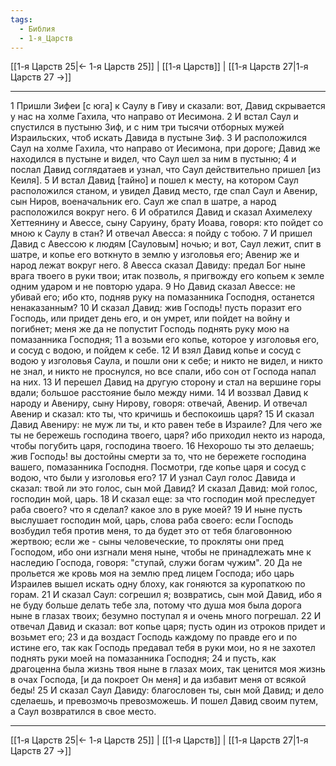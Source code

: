 ```yaml
---
tags:
  - Библия
  - 1-я_Царств
---
```

[[1-я Царств 25|← 1-я Царств 25]] | [[1-я Царств]] | [[1-я Царств 27|1-я Царств 27 →]]

---
1 Пришли Зифеи [с юга] к Саулу в Гиву и сказали: вот, Давид скрывается у нас на холме Гахила, что направо от Иесимона.
2 И встал Саул и спустился в пустыню Зиф, и с ним три тысячи отборных мужей Израильских, чтоб искать Давида в пустыне Зиф.
3 И расположился Саул на холме Гахила, что направо от Иесимона, при дороге; Давид же находился в пустыне и видел, что Саул шел за ним в пустыню;
4 и послал Давид соглядатаев и узнал, что Саул действительно пришел [из Кеиля].
5 И встал Давид [тайно] и пошел к месту, на котором Саул расположился станом, и увидел Давид место, где спал Саул и Авенир, сын Ниров, военачальник его. Саул же спал в шатре, а народ расположился вокруг него.
6 И обратился Давид и сказал Ахимелеху Хеттеянину и Авессе, сыну Саруину, брату Иоава, говоря: кто пойдет со мною к Саулу в стан? И отвечал Авесса: я пойду с тобою.
7 И пришел Давид с Авессою к людям [Сауловым] ночью; и вот, Саул лежит, спит в шатре, и копье его воткнуто в землю у изголовья его; Авенир же и народ лежат вокруг него.
8 Авесса сказал Давиду: предал Бог ныне врага твоего в руки твои; итак позволь, я пригвожду его копьем к земле одним ударом и не повторю удара.
9 Но Давид сказал Авессе: не убивай его; ибо кто, подняв руку на помазанника Господня, останется ненаказанным?
10 И сказал Давид: жив Господь! пусть поразит его Господь, или придет день его, и он умрет, или пойдет на войну и погибнет; меня же да не попустит Господь поднять руку мою на помазанника Господня;
11 а возьми его копье, которое у изголовья его, и сосуд с водою, и пойдем к себе.
12 И взял Давид копье и сосуд с водою у изголовья Саула, и пошли они к себе; и никто не видел, и никто не знал, и никто не проснулся, но все спали, ибо сон от Господа напал на них.
13 И перешел Давид на другую сторону и стал на вершине горы вдали; большое расстояние было между ними.
14 И воззвал Давид к народу и Авениру, сыну Нирову, говоря: отвечай, Авенир. И отвечал Авенир и сказал: кто ты, что кричишь и беспокоишь царя?
15 И сказал Давид Авениру: не муж ли ты, и кто равен тебе в Израиле? Для чего же ты не бережешь господина твоего, царя? ибо приходил некто из народа, чтобы погубить царя, господина твоего.
16 Нехорошо ты это делаешь; жив Господь! вы достойны смерти за то, что не бережете господина вашего, помазанника Господня. Посмотри, где копье царя и сосуд с водою, что были у изголовья его?
17 И узнал Саул голос Давида и сказал: твой ли это голос, сын мой Давид? И сказал Давид: мой голос, господин мой, царь.
18 И сказал еще: за что господин мой преследует раба своего? что я сделал? какое зло в руке моей?
19 И ныне пусть выслушает господин мой, царь, слова раба своего: если Господь возбудил тебя против меня, то да будет это от тебя благовонною жертвою; если же - сыны человеческие, то прокляты они пред Господом, ибо они изгнали меня ныне, чтобы не принадлежать мне к наследию Господа, говоря: "ступай, служи богам чужим".
20 Да не прольется же кровь моя на землю пред лицем Господа; ибо царь Израилев вышел искать одну блоху, как гоняются за куропаткою по горам.
21 И сказал Саул: согрешил я; возвратись, сын мой Давид, ибо я не буду больше делать тебе зла, потому что душа моя была дорога ныне в глазах твоих; безумно поступал я и очень много погрешал.
22 И отвечал Давид и сказал: вот копье царя; пусть один из отроков придет и возьмет его;
23 и да воздаст Господь каждому по правде его и по истине его, так как Господь предавал тебя в руки мои, но я не захотел поднять руки моей на помазанника Господня;
24 и пусть, как драгоценна была жизнь твоя ныне в глазах моих, так ценится моя жизнь в очах Господа, [и да покроет Он меня] и да избавит меня от всякой беды!
25 И сказал Саул Давиду: благословен ты, сын мой Давид; и дело сделаешь, и превозмочь превозможешь. И пошел Давид своим путем, а Саул возвратился в свое место.

---
[[1-я Царств 25|← 1-я Царств 25]] | [[1-я Царств]] | [[1-я Царств 27|1-я Царств 27 →]]